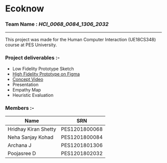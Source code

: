 # Ecoknow

### Team Name : *HCI_0068_0084_1306_2032*
---
This project was made for the Human Computer Interaction (UE18CS348) course at PES University.
### Project deliverables :-
* Low Fidelity Prototype Sketch 
* [High Fidelity Prototype on Figma](https://www.figma.com/proto/FrzLiLrkhuLXgJTqQxsSBV/EcoKnow-Wireframes?node-id=72%3A0&scaling=scale-down&page-id=0%3A1)
* [Concept Video](https://youtu.be/SJqA2ZL_uDU)
*  Presentation 
*  Empathy Map 
*  Heuristic Evaluation

### Members :-
| Name                 | SRN           |
|----------------------|---------------|
| Hridhay Kiran Shetty | PES1201800068 |
| Neha Sanjay Kohad    | PES1201800084 |
| Archana J            | PES1201801306 |
| Poojasree D           | PES1201802032 |